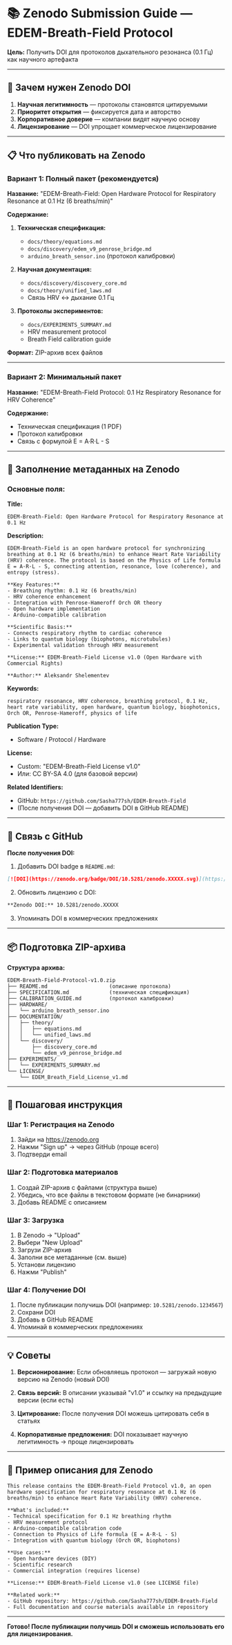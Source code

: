 # 📚 Zenodo Submission Guide — EDEM-Breath-Field Protocol

**Цель:** Получить DOI для протоколов дыхательного резонанса (0.1 Гц) как научного артефакта

---

## 🎯 Зачем нужен Zenodo DOI

1. **Научная легитимность** — протоколы становятся цитируемыми
2. **Приоритет открытия** — фиксируется дата и авторство
3. **Корпоративное доверие** — компании видят научную основу
4. **Лицензирование** — DOI упрощает коммерческое лицензирование

---

## 📋 Что публиковать на Zenodo

### Вариант 1: Полный пакет (рекомендуется)

**Название:** "EDEM-Breath-Field: Open Hardware Protocol for Respiratory Resonance at 0.1 Hz (6 breaths/min)"

**Содержание:**
1. **Техническая спецификация:**
   - `docs/theory/equations.md`
   - `docs/discovery/edem_v9_penrose_bridge.md`
   - `arduino_breath_sensor.ino` (протокол калибровки)

2. **Научная документация:**
   - `docs/discovery/discovery_core.md`
   - `docs/theory/unified_laws.md`
   - Связь HRV ↔ дыхание 0.1 Гц

3. **Протоколы экспериментов:**
   - `docs/EXPERIMENTS_SUMMARY.md`
   - HRV measurement protocol
   - Breath Field calibration guide

**Формат:** ZIP-архив всех файлов

---

### Вариант 2: Минимальный пакет

**Название:** "EDEM-Breath-Field Protocol: 0.1 Hz Respiratory Resonance for HRV Coherence"

**Содержание:**
- Техническая спецификация (1 PDF)
- Протокол калибровки
- Связь с формулой E = A·R·L - S

---

## 📝 Заполнение метаданных на Zenodo

### Основные поля:

**Title:**
```
EDEM-Breath-Field: Open Hardware Protocol for Respiratory Resonance at 0.1 Hz
```

**Description:**
```
EDEM-Breath-Field is an open hardware protocol for synchronizing breathing at 0.1 Hz (6 breaths/min) to enhance Heart Rate Variability (HRV) coherence. The protocol is based on the Physics of Life formula E = A·R·L - S, connecting attention, resonance, love (coherence), and entropy (stress).

**Key Features:**
- Breathing rhythm: 0.1 Hz (6 breaths/min)
- HRV coherence enhancement
- Integration with Penrose-Hameroff Orch OR theory
- Open hardware implementation
- Arduino-compatible calibration

**Scientific Basis:**
- Connects respiratory rhythm to cardiac coherence
- Links to quantum biology (biophotons, microtubules)
- Experimental validation through HRV measurement

**License:** EDEM-Breath-Field License v1.0 (Open Hardware with Commercial Rights)

**Author:** Aleksandr Shelementev
```

**Keywords:**
```
respiratory resonance, HRV coherence, breathing protocol, 0.1 Hz, heart rate variability, open hardware, quantum biology, biophotonics, Orch OR, Penrose-Hameroff, physics of life
```

**Publication Type:**
- Software / Protocol / Hardware

**License:**
- Custom: "EDEM-Breath-Field License v1.0"
- Или: CC BY-SA 4.0 (для базовой версии)

**Related Identifiers:**
- GitHub: `https://github.com/Sasha777sh/EDEM-Breath-Field`
- (После получения DOI — добавить DOI в GitHub README)

---

## 🔗 Связь с GitHub

**После получения DOI:**

1. Добавить DOI badge в `README.md`:
```markdown
[![DOI](https://zenodo.org/badge/DOI/10.5281/zenodo.XXXXX.svg)](https://doi.org/10.5281/zenodo.XXXXX)
```

2. Обновить лицензию с DOI:
```markdown
**Zenodo DOI:** 10.5281/zenodo.XXXXX
```

3. Упоминать DOI в коммерческих предложениях

---

## 📦 Подготовка ZIP-архива

**Структура архива:**

```
EDEM-Breath-Field-Protocol-v1.0.zip
├── README.md                    (описание протокола)
├── SPECIFICATION.md             (техническая спецификация)
├── CALIBRATION_GUIDE.md         (протокол калибровки)
├── HARDWARE/
│   └── arduino_breath_sensor.ino
├── DOCUMENTATION/
│   ├── theory/
│   │   ├── equations.md
│   │   └── unified_laws.md
│   └── discovery/
│       ├── discovery_core.md
│       └── edem_v9_penrose_bridge.md
├── EXPERIMENTS/
│   └── EXPERIMENTS_SUMMARY.md
└── LICENSE/
    └── EDEM_Breath_Field_License_v1.md
```

---

## 🚀 Пошаговая инструкция

### Шаг 1: Регистрация на Zenodo

1. Зайди на https://zenodo.org
2. Нажми "Sign up" → через GitHub (проще всего)
3. Подтверди email

### Шаг 2: Подготовка материалов

1. Создай ZIP-архив с файлами (структура выше)
2. Убедись, что все файлы в текстовом формате (не бинарники)
3. Добавь README с описанием

### Шаг 3: Загрузка

1. В Zenodo → "Upload"
2. Выбери "New Upload"
3. Загрузи ZIP-архив
4. Заполни все метаданные (см. выше)
5. Установи лицензию
6. Нажми "Publish"

### Шаг 4: Получение DOI

1. После публикации получишь DOI (например: `10.5281/zenodo.1234567`)
2. Сохрани DOI
3. Добавь в GitHub README
4. Упоминай в коммерческих предложениях

---

## 💡 Советы

1. **Версионирование:** Если обновляешь протокол — загружай новую версию на Zenodo (новый DOI)

2. **Связь версий:** В описании указывай "v1.0" и ссылку на предыдущие версии (если есть)

3. **Цитирование:** После получения DOI можешь цитировать себя в статьях

4. **Корпоративные предложения:** DOI показывает научную легитимность → проще лицензировать

---

## 📄 Пример описания для Zenodo

```
This release contains the EDEM-Breath-Field Protocol v1.0, an open hardware specification for respiratory resonance at 0.1 Hz (6 breaths/min) to enhance Heart Rate Variability (HRV) coherence.

**What's included:**
- Technical specification for 0.1 Hz breathing rhythm
- HRV measurement protocol
- Arduino-compatible calibration code
- Connection to Physics of Life formula (E = A·R·L - S)
- Integration with quantum biology (Orch OR, biophotons)

**Use cases:**
- Open hardware devices (DIY)
- Scientific research
- Commercial integration (requires license)

**License:** EDEM-Breath-Field License v1.0 (see LICENSE file)

**Related work:**
- GitHub repository: https://github.com/Sasha777sh/EDEM-Breath-Field
- Full documentation and course materials available in repository
```

---

**Готово! После публикации получишь DOI и сможешь использовать его для лицензирования.**
